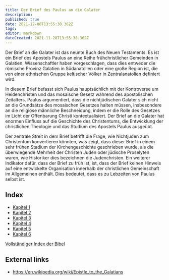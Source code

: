 ```yaml
---
title: Der Brief des Paulus an die Galater
description: 
published: true
date: 2021-12-08T13:55:38.362Z
tags: 
editor: markdown
dateCreated: 2021-11-28T13:55:38.362Z
---
```


Der Brief an die Galater ist das neunte Buch des Neuen Testaments. Es ist ein Brief des Apostels Paulus an eine Reihe frühchristlicher Gemeinden in Galatien. Wissenschaftler haben vorgeschlagen, dass dies entweder die römische Provinz Galatien in Südanatolien oder eine große Region ist, die von einer ethnischen Gruppe keltischer Völker in Zentralanatolien definiert wird.

In diesem Brief befasst sich Paulus hauptsächlich mit der Kontroverse um Heidenchristen und das mosaische Gesetz während des apostolischen Zeitalters. Paulus argumentiert, dass die nichtjüdischen Galater sich nicht an die Grundsätze des mosaischen Gesetzes halten müssen, insbesondere an die religiöse männliche Beschneidung, indem er die Rolle des Gesetzes im Licht der Offenbarung Christi kontextualisiert. Der Brief an die Galater hat enormen Einfluss auf die Geschichte des Christentums, die Entwicklung der christlichen Theologie und das Studium des Apostels Paulus ausgeübt.

Der zentrale Streit in dem Brief betrifft die Frage, wie Nichtjuden zum Christentum konvertieren könnten, was zeigt, dass dieser Brief in einem sehr frühen Stadium der Kirchengeschichte geschrieben wurde, als die überwiegende Mehrheit der Christen Juden oder jüdische Proselyten waren, wie Historiker dies bezeichnen die Judenchristen. Ein weiterer Indikator dafür, dass der Brief zu früh ist, ist, dass der Brief keinen Hinweis auf eine entwickelte Organisation innerhalb der christlichen Gemeinschaft im Allgemeinen enthält. Dies bedeutet, dass es zu Lebzeiten von Paulus selbst ist. 

## Index

- [Kapitel 1](/de/Bible/Galatians/1)
- [Kapitel 2](/de/Bible/Galatians/2)
- [Kapitel 3](/de/Bible/Galatians/3)
- [Kapitel 4](/de/Bible/Galatians/4)
- [Kapitel 5](/de/Bible/Galatians/5)
- [Kapitel 6](/de/Bible/Galatians/6)



[Vollständiger Index der Bibel](/de/index/bible)


## External links

- https://en.wikipedia.org/wiki/Epistle_to_the_Galatians